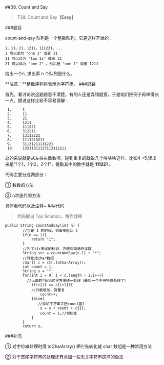 ##38. Count and Say
> T38. Count and Say【**Easy**】

###题目

count-and-say 队列是一个整数队列，它是这样开始的：

```
1，11，21，1211，111221，...
1 可以读为 "one 1" 或者 11
11 可以读为 "two 1s" 或者 21
21 可以读为 "one 2" ，然后是 "one 1" 或者 1211
```
给出一个n, 求出第 n 个队列是什么。

**注意：**整数序列将表示为字符串。
###思路

首先，看讨论说这题题意不清楚，有的人还是弄错题意，于是咱们把例子再举得长一点，据说这样比较不容易误解：

```
 1.     1
 2.     11
 3.     21
 4.     1211
 5.     111221 
 6.     312211
 7.     13112221
 8.     1113213211
 9.     31131211131221
 10.    13211311123113112211
```
总的来说就是从左往右数数呗，碰到重复的就说几个啥啥啥这样。比如4->5,读出来是"1个1，1个2，2个1"，提取其中的数字就是 **111221** 。

代码主要分成两部分：

① 数数的方法

② n次迭代的方法

具体看代码以及注释~
###代码

>代码取自 Top Solution，稍作注释

```
public String countAndSay(int n) {
        //当是 1 的时候，则直接返回 1
        if(n == 1){
            return "1";
        }
        //为了str末尾的标记，方便后面循环读数
        String str = countAndSay(n-1) + "*";
        //转化成char数组
        char[] c = str.toCharArray();
        int count = 1;
        String s = "";
        for(int i = 0; i < c.length - 1;i++){
          //上面的*标记这里方便统一处理（最后一个不用特殊处理了）
        	if(c[i] == c[i+1]){
        	//计数增加，算重复
        		count++;
        	}else{
        	   //添加字符串并把count置1
        		s = s + count + c[i];
        		count = 1;//初始化
        	}
        }
        return s;
```

###补充

① 对字符串处理时用 toCharArray() 把它先转化成 char 数组是一种常用方法

② 对于首尾字符串的处理还有添加一些无关字符串这样的做法